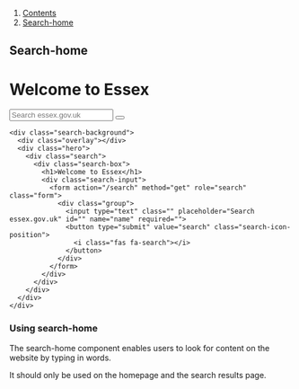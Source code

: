 <div class="breadcrumbs">
  <ol>
    <li><a href="/docs/core/contents">Contents</a></li>
    <li><a href="#">Search-home</a></li>
  </ol>
</div>

## Search-home

<div class="search-background">
  <div class="overlay"></div>
  <div class="hero">
    <div class="search">
      <div class="search-box">
        <h1>Welcome to Essex</h1>
        <div class="search-input">
          <form action="/search" method="get" role="search" class="form">
            <div class="group">
              <input type="text" class="" placeholder="Search essex.gov.uk" id="" name="name" required="">
              <button type="submit" value="search" class="search-icon-position">
                <i class="fas fa-search"></i>
              </button>
            </div>
          </form>
        </div>
      </div>
    </div>
  </div>
</div>

    <div class="search-background">
      <div class="overlay"></div>
      <div class="hero">
        <div class="search">
          <div class="search-box">
            <h1>Welcome to Essex</h1>
            <div class="search-input">
              <form action="/search" method="get" role="search" class="form">
                <div class="group">
                  <input type="text" class="" placeholder="Search essex.gov.uk" id="" name="name" required="">
                  <button type="submit" value="search" class="search-icon-position">
                    <i class="fas fa-search"></i>
                  </button>
                </div>
              </form>
            </div>
          </div>
        </div>
      </div>
    </div>

### Using search-home

The search-home component enables users to look for content on the website by typing in words.

It should only be used on the homepage and the search results page.
